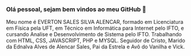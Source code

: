 ### Olá pessoal, sejam bem vindos ao meu GitHub 👋

Meu nome é EVERTON SALES SILVA ALENCAR, formado em Licenciatura em Física pela UFT, em Técnico em Informática para Internet pelo IFTO, e cursando Analise e Desenvolvimento de Sistema pelo IFTO. 
Trabalhando com HTML, CSS, JAVASCRIPT, PHP e MYSQL. 
Seguidor de Cristo, Marido da Ednalva Alves de Alencar Sales, Pai da Estrela e Avô do Vanilha e Vick.
